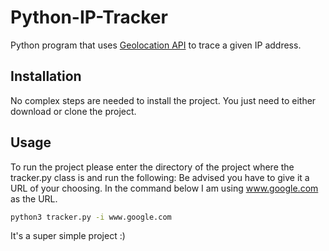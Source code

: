 # Python-IP-Tracker

Python program that uses [Geolocation API](https://ip-api.com/) to trace a given IP address.


## Installation

No complex steps are needed to install the project. You just need to either download or clone the project.


## Usage
To run the project please enter the directory of the project where the tracker.py class is and run the following:
Be advised you have to give it a URL of your choosing. In the command below I am using www.google.com as the URL.

```bash
python3 tracker.py -i www.google.com
```

It's a super simple project :)